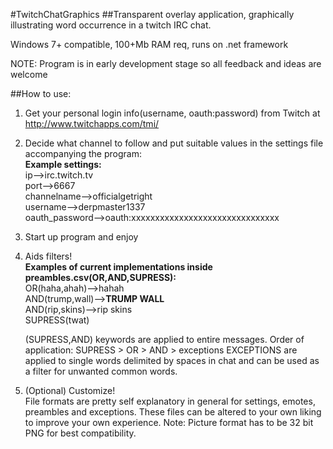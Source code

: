 #TwitchChatGraphics
##Transparent overlay application, graphically illustrating word occurrence in a twitch IRC chat.

Windows 7+ compatible, 100+Mb RAM req, runs on .net framework

NOTE: Program is in early development stage so all feedback and ideas are welcome

##How to use:
1. Get your personal login info(username, oauth:password) from Twitch at  
  http://www.twitchapps.com/tmi/  

2. Decide what channel to follow and put suitable values in the settings file accompanying the program:  
     __Example settings:__  
     ip-->irc.twitch.tv  
     port-->6667  
     channelname-->officialgetright  
     username-->derpmaster1337  
     oauth_password-->oauth:xxxxxxxxxxxxxxxxxxxxxxxxxxxxxxx  

3. Start up program and enjoy

4. Aids filters!  
     __Examples of current implementations inside preambles.csv(OR,AND,SUPRESS):__  
     OR(haha,ahah)-->hahah  
     AND(trump,wall)-->__TRUMP WALL__  
     AND(rip,skins)-->rip skins  
     SUPRESS(twat)  

     (SUPRESS,AND) keywords are applied to entire messages.
     Order of application: SUPRESS > OR > AND > exceptions
     EXCEPTIONS are applied to single words delimited by spaces in chat and can be used as a filter for unwanted common words.

4. (Optional) Customize!  
     File formats are pretty self explanatory in general for settings, emotes, preambles and exceptions.
     These files can be altered to your own liking to improve your own experience.
     Note: Picture format has to be 32 bit PNG for best compatibility.
